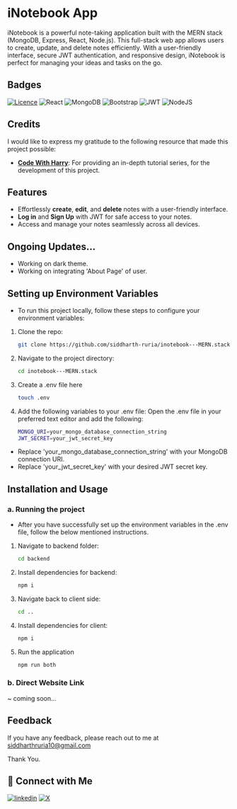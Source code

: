 
# iNotebook App
iNotebook is a powerful note-taking application built with the MERN stack (MongoDB, Express, React, Node.js). This full-stack web app allows users to create, update, and delete notes efficiently. With a user-friendly interface, secure JWT authentication, and responsive design, iNotebook is perfect for managing your ideas and tasks on the go.


## Badges




[![Licence](https://img.shields.io/github/license/Ileriayo/markdown-badges?style=for-the-badge)](./LICENSE)
![React](https://img.shields.io/badge/react-%2320232a.svg?style=for-the-badge&logo=react&logoColor=%2361DAFB)
![MongoDB](https://img.shields.io/badge/MongoDB-%234ea94b.svg?style=for-the-badge&logo=mongodb&logoColor=white)
![Bootstrap](https://img.shields.io/badge/bootstrap-%238511FA.svg?style=for-the-badge&logo=bootstrap&logoColor=white)
![JWT](https://img.shields.io/badge/JWT-black?style=for-the-badge&logo=JSON%20web%20tokens)
![NodeJS](https://img.shields.io/badge/node.js-6DA55F?style=for-the-badge&logo=node.js&logoColor=white)
## Credits

I would like to express my gratitude to the following resource that made this project possible:

- **[Code With Harry](https://www.youtube.com/@CodeWithHarry)**: For providing an in-depth tutorial series, for the development of this project.




## Features

- Effortlessly **create**, **edit**, and **delete** notes with a user-friendly interface.
- **Log in** and **Sign Up** with JWT for safe access to your notes.
- Access and manage your notes seamlessly across all devices.

## Ongoing Updates...

- Working on dark theme.
- Working on integrating 'About Page' of user.

## Setting up Environment Variables

- To run this project locally, follow these steps to configure your environment variables:

1. Clone the repo:
   ```bash
   git clone https://github.com/siddharth-ruria/inotebook---MERN.stack.git
   ```
   
2. Navigate to the project directory:
   ```bash
   cd inotebook---MERN.stack
   ```
   
3. Create a .env file here
   ```bash
   touch .env
   ```
   
4. Add the following variables to your .env file: Open the .env file in your preferred text editor and add the following:
   ```bash
   MONGO_URI=your_mongo_database_connection_string
   JWT_SECRET=your_jwt_secret_key
   ```
- Replace 'your_mongo_database_connection_string' with your MongoDB connection URI.<br />
- Replace 'your_jwt_secret_key' with your desired JWT secret key.

## Installation and Usage

### a. Running the project

- After you have successfully set up the environment variables in the .env file, follow the below mentioned instructions.
1. Navigate to backend folder:
   ```bash
   cd backend
   ``` 

2. Install dependencies for backend:
   ```bash
   npm i
   ```

3. Navigate back to client side:
   ```bash
   cd ..
   ```
4. Install dependencies for client:
   ```bash
   npm i
   ```
5. Run the application
   ```bash
   npm run both
   ```
### b. Direct Website Link
~ coming soon...
## Feedback

If you have any feedback, please reach out to me at siddharthruria10@gmail.com

Thank You.
## 🔗 Connect with Me
[![linkedin](https://img.shields.io/badge/linkedin-0A66C2?style=for-the-badge&logo=linkedin&logoColor=white)](https://www.linkedin.com/in/ruria-siddharth/)
[![X](https://img.shields.io/badge/X-%23000000.svg?style=for-the-badge&logo=X&logoColor=white)](https://x.com/ruriaxcodes)


